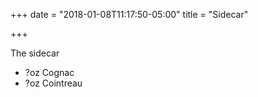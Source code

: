 +++
date = "2018-01-08T11:17:50-05:00"
title = "Sidecar"

+++

The sidecar

* ?oz Cognac
* ?oz Cointreau
